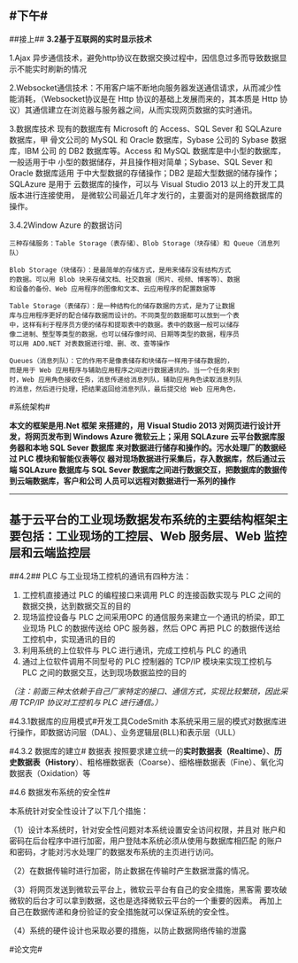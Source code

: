 #下午#
---

##接上##
**3.2基于互联网的实时显示技术**

1.Ajax 异步通信技术，避免http协议在数据交换过程中，因信息过多而导致数据显示不能实时刷新的情况

2.Websocket通信技术：不用客户端不断地向服务器发送通信请求，从而减少性能消耗，（Websocket协议是在 Http 协议的基础上发展而来的，其本质是 Http 协议）其通信建立在浏览器与服务器之间，从而实现网页数据的实时通讯。

3.数据库技术
现有的数据库有 Microsoft 的 Access、SQL Sever 和 SQLAzure 数据库，甲
骨文公司的 MySQL 和 Oracle 数据库，Sybase 公司的 Sybase 数据库，IBM 公司
的 DB2 数据库等。Access 和 MySQL 数据库是中小型的数据库，一般适用于中
小型的数据储存，并且操作相对简单；Sybase、SQL Sever 和 Oracle 数据库适用
于中大型数据的存储操作；DB2 是超大型数据的储存操作；SQLAzure 是用于
云数据库的操作，可以与 Visual Studio 2013 以上的开发工具版本进行连接使用，
是微软公司最近几年才发行的，主要面对的是网络数据库的操作。

3.4.2Window Azure 的数据访问

	三种存储服务：Table Storage（表存储）、Blob Storage（块存储）和 Queue（消息列队）

	Blob Storage（块储存）：是最简单的存储方式，是用来储存没有结构方式
	的数据。可以用 Blob 块来存储文档、社交数据（照片、视频、博客等）、数据
	和设备的备份、Web 应用程序的图像和文本、云应用程序的配置数据等
	
	Table Storage（表储存）：是一种结构化的储存数据的方式，是为了让数据
	库与应用程序更好的配合储存数据而设计的。不同类型的数据都可以放到一个表
	中，这样有利于程序员方便的储存和提取表中的数据。表中的数据一般可以储存
	像二进制、整型等类型的数据，也可以储存像时间、日期等类型的数据，程序员
	可以用 ADO.NET 对表数据进行增、删、改、查等操作

	Queues（消息列队）：它的作用不是像表储存和块储存一样用于储存数据的，
	而是用于 Web 应用程序与辅助应用程序之间进行数据通讯的。当一个任务来到
	时，Web 应用角色接收任务，消息传递给消息列队，辅助应用角色读取消息列队
	的消息，然后进行处理，把结果返回给消息列队，最后提交给 Web 应用角色，


#系统架构#

**本文的框架是用.Net 框架
来搭建的，用 Visual Studio 2013 对网页进行设计开发，将网页发布到 Windows
Azure 微软云上；采用 SQLAzure 云平台数据库服务器和本地 SQL Sever 数据库
来对数据进行储存和操作的。污水处理厂的数据经过 PLC 模块和智能仪表等仪
器对现场数据进行采集后，存入数据库，然后通过云端 SQLAzure 数据库与 SQL
Sever 数据库之间进行数据交互，把数据库的数据传到云端数据库，客户和公司
人员可以远程对数据进行一系列的操作**



----------

## 基于云平台的工业现场数据发布系统的主要结构框架主要包括：工业现场的工控层、Web 服务层、Web 监控层和云端监控层 ##


##4.2##
 PLC 与工业现场工控机的通讯有四种方法：

1. 工控机直接通过 PLC 的编程接口来调用 PLC 的连接函数实现与 PLC 之间的数据交换，达到数据交互的目的
2. 现场监控设备与 PLC 之间采用OPC 的通信服务来建立一个通讯的桥梁，即工业现场 PLC 的数据传送给 OPC 服务器，然后 OPC 再把 PLC 的数据传送给工控机中，实现通讯的目的
3. 利用系统的上位软件与 PLC 进行通讯，完成工控机与 PLC 的通讯
4. 通过上位软件调用不同型号的 PLC 控制器的 TCP/IP 模块来实现工控机与 PLC 之间的数据交互，达到现场数据监控的目的

*（注：前面三种太依赖于自己厂家特定的接口、通信方式，实现比较繁琐，因此采用
TCP/IP 协议对工控机与 PLC 进行通信。）*

#4.3.1数据库的应用模式#开发工具CodeSmith
本系统采用三层的模式对数据库进行操作，即数据访问层（DAL）、业务逻辑层(BLL)和表示层（ULL）

#4.3.2 数据库的建立#
数据表  按照要求建立统一的**实时数据表（Realtime）**、**历史数据表（History**）、粗格栅数据表（Coarse）、细格栅数据表（Fine）、氧化沟数据表（Oxidation）等

#4.6 数据发布系统的安全性#

本系统针对安全性设计了以下几个措施：

（1）设计本系统时，针对安全性问题对本系统设置安全访问权限，并且对
账户和密码在后台程序中进行加密，用户登陆本系统必须从使用与数据库相匹配
的账户和密码，才能对污水处理厂的数据发布系统的主页进行访问。

（2）在数据传输时进行加密，防止数据在传输时产生数据泄露的情况。

（3）将网页发送到微软云平台上，微软云平台有自己的安全措施，黑客需
要攻破微软的后台才可以拿到数据，这也是选择微软云平台的一个重要的因素。
再加上自己在数据传递和身份验证的安全措施就可以保证系统的安全性。


（4）系统的硬件设计也采取必要的措施，以防止数据网络传输的泄露

#论文完#
